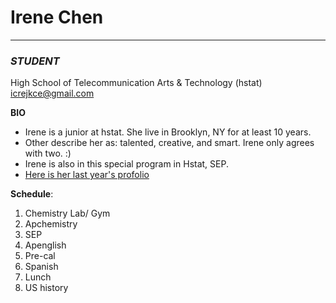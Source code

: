 # Irene Chen   
---
### _STUDENT_  
High School of Telecommunication Arts & Technology (hstat)  
icrejkce@gmail.com


**BIO**
- Irene is a junior at hstat. She live in Brooklyn, NY for at least 10 years.  
- Other describe her as: talented, creative, and smart. Irene only agrees with two. :)  
- Irene is also in this special program in Hstat, SEP.  
 - [Here is her last year's profolio](https://sites.google.com/a/hstat.org/irenec7418sep10/)


**Schedule**:
1. Chemistry Lab/ Gym
2. Apchemistry 
3. SEP
4. Apenglish
5. Pre-cal
6. Spanish
7. Lunch
8. US history

